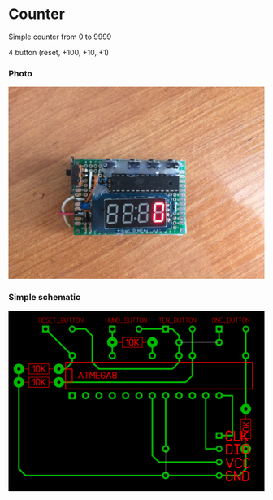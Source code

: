 # Counter
Simple counter from 0 to 9999

4 button (reset, +100, +10, +1)


### Photo
![Photo](index.JPG)

### Simple schematic
![Sample image](index.png)
